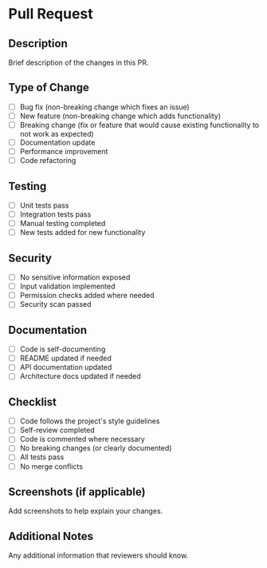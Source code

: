 # Pull Request

## Description
Brief description of the changes in this PR.

## Type of Change
- [ ] Bug fix (non-breaking change which fixes an issue)
- [ ] New feature (non-breaking change which adds functionality)
- [ ] Breaking change (fix or feature that would cause existing functionality to not work as expected)
- [ ] Documentation update
- [ ] Performance improvement
- [ ] Code refactoring

## Testing
- [ ] Unit tests pass
- [ ] Integration tests pass
- [ ] Manual testing completed
- [ ] New tests added for new functionality

## Security
- [ ] No sensitive information exposed
- [ ] Input validation implemented
- [ ] Permission checks added where needed
- [ ] Security scan passed

## Documentation
- [ ] Code is self-documenting
- [ ] README updated if needed
- [ ] API documentation updated
- [ ] Architecture docs updated if needed

## Checklist
- [ ] Code follows the project's style guidelines
- [ ] Self-review completed
- [ ] Code is commented where necessary
- [ ] No breaking changes (or clearly documented)
- [ ] All tests pass
- [ ] No merge conflicts

## Screenshots (if applicable)
Add screenshots to help explain your changes.

## Additional Notes
Any additional information that reviewers should know.

